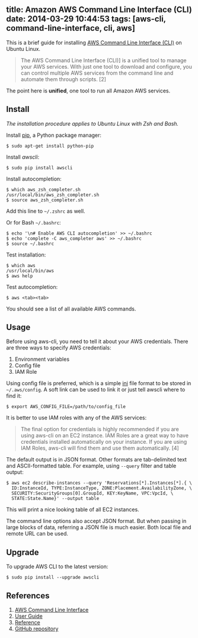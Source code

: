 title: Amazon AWS Command Line Interface (CLI)
date: 2014-03-29 10:44:53
tags: [aws-cli, command-line-interface, cli, aws]
---

This is a brief guide for installing [AWS Command Line Interface (CLI)][cli] on Ubuntu Linux.

> The AWS Command Line Interface (CLI)] is a unified tool to manage your AWS services. With just one tool to download and configure, you can control multiple AWS services from the command line and automate them through scripts. [2]

The point here is **unified**, one tool to run all Amazon AWS services.


Install
-------

_The installation procedure applies to Ubuntu Linux with Zsh and Bash._

Install [pip][], a Python package manager:

    $ sudo apt-get install python-pip

Install _awscli_:

    $ sudo pip install awscli

Install autocompletion:

    $ which aws_zsh_completer.sh
    /usr/local/bin/aws_zsh_completer.sh
    $ source aws_zsh_completer.sh

Add this line to `~/.zshrc` as well.

Or for Bash `~/.bashrc`:

    $ echo '\n# Enable AWS CLI autocompletion' >> ~/.bashrc
    $ echo 'complete -C aws_completer aws' >> ~/.bashrc
    $ source ~/.bashrc

Test installation:

    $ which aws
    /usr/local/bin/aws
    $ aws help

Test autocompletion:

    $ aws <tab><tab>

You should see a list of all available AWS commands.


Usage
-----

Before using aws-cli, you need to tell it about your AWS credentials. There are three ways to specify AWS credentials:

1. Environment variables
2. Config file
3. IAM Role

Using config file is preferred, which is a simple [ini] file format to be stored in `~/.aws/config`. A soft link can be used to link it or just tell awscli where to find it:

    $ export AWS_CONFIG_FILE=/path/to/config_file

It is better to use IAM roles with any of the AWS services:

> The final option for credentials is highly recommended if you are using aws-cli on an EC2 instance. IAM Roles are a great way to have credentials installed automatically on your instance. If you are using IAM Roles, aws-cli will find them and use them automatically. [4]

The default output is in JSON format. Other formats are tab-delimited text and ASCII-formatted table. For example, using `--query` filter and table output:

    $ aws ec2 describe-instances --query 'Reservations[*].Instances[*].{ \
      ID:InstanceId, TYPE:InstanceType, ZONE:Placement.AvailabilityZone, \
      SECURITY:SecurityGroups[0].GroupId, KEY:KeyName, VPC:VpcId, \
      STATE:State.Name}' --output table

This will print a nice looking table of all EC2 instances.

The command line options also accept JSON format. But when passing in large blocks of data, referring a JSON file is much easier. Both local file and remote URL can be used.


Upgrade
-------

To upgrade AWS CLI to the latest version:

    $ sudo pip install --upgrade awscli


References
----------

1. [AWS Command Line Interface][cli]
2. [User Guide][userguide]
3. [Reference][reference]
4. [GitHub repository][github]


[cli]: http://aws.amazon.com/cli/
[userguide]: http://docs.aws.amazon.com/cli/latest/userguide/
[reference]: http://docs.aws.amazon.com/cli/latest/reference/
[github]: https://github.com/aws/aws-cli/
[pip]: http://www.pip-installer.org/en/latest/
[ini]: http://en.wikipedia.org/wiki/INI_file
